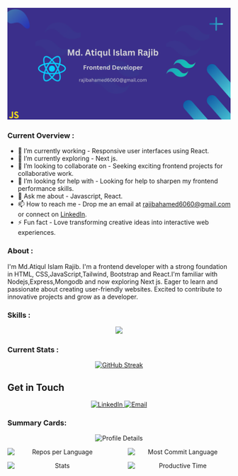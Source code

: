 ![Your Banner](https://github.com/Rajib-10/Rajib-10/raw/main/banner1.png)


### Current Overview :
- 🔭 I’m currently working - Responsive user interfaces using React.
- 🌱 I’m currently exploring - Next js.
- 👯 I’m looking to collaborate on - Seeking exciting frontend projects for collaborative work.
- 🤔 I’m looking for help with - Looking for help to sharpen my frontend performance skills.
- 💬 Ask me about - Javascript, React.
- 📫 How to reach me - Drop me an email at [rajibahamed6060@gmail.com](mailto:rajibahamed6060@gmail.com) or connect on [LinkedIn](https://www.linkedin.com/in/md-atiqul-islam-rajib-013a92298/).
- ⚡ Fun fact - Love transforming creative ideas into interactive web experiences.

### About : 
I'm Md.Atiqul Islam Rajib. I'm a frontend developer with a strong foundation in HTML, CSS,JavaScript,Tailwind, Bootstrap and React.I'm familiar with Nodejs,Express,Mongodb and now exploring Next js. Eager to learn and passionate about creating user-friendly websites. Excited to contribute to innovative projects and grow as a developer.


### Skills :

<p align="center">
  <a href="https://skillicons.dev">
    <img src="https://skillicons.dev/icons?i=html,css,javascript,react,tailwind,bootstrap,firebase,express,nodejs,mongodb" />
  </a>
</p>

### Current Stats :
<p align="center">
  <a href="https://git.io/streak-stats">
    <img src="https://github-readme-streak-stats.herokuapp.com?user=Rajib-10&theme=shadow-purple" alt="GitHub Streak" />
  </a>
</p>

## Get in Touch

<p align="center">
  <a href="https://www.linkedin.com/in/md-atiqul-islam-rajib-013a92298/">
    <img src="https://img.shields.io/badge/LinkedIn-Connect-purple?style=for-the-badge&logo=linkedin&logoColor=white" alt="LinkedIn" />
  </a>
  <a href="mailto:rajibahamed6060@gmail.com">
    <img src="https://img.shields.io/badge/Email-Send%20a%20Message-purple?style=for-the-badge&logo=gmail&logoColor=white" alt="Email" />
  </a>
</p>


### Summary Cards:

<p align="center">
  <img src="http://github-profile-summary-cards.vercel.app/api/cards/profile-details?username=Rajib-10&theme=shades_of_purple" alt="Profile Details" />
</p>


<p align="center" style="display: flex; gap: 40px;">
  <img src="http://github-profile-summary-cards.vercel.app/api/cards/repos-per-language?username=Rajib-10&theme=shades_of_purple" alt="Repos per Language" width="400"/>
  <img src="http://github-profile-summary-cards.vercel.app/api/cards/most-commit-language?username=Rajib-10&theme=shades_of_purple" alt="Most Commit Language" width="400"/>
</p>

<p align="center" style="display: flex; gap: 40px;">
  <img src="http://github-profile-summary-cards.vercel.app/api/cards/stats?username=Rajib-10&theme=shades_of_purple" alt="Stats" width="400"/>
  <img src="http://github-profile-summary-cards.vercel.app/api/cards/productive-time?username=Rajib-10&theme=shades_of_purple&utcOffset=8" alt="Productive Time" width="400"/>
</p>
